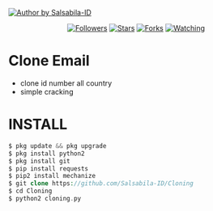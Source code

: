 <p align="left">

<a href="#"><img title="Author by Salsabila-ID" src="https://img.shields.io/badge/AUTHOR%20BY-Salsabila%20ID-green?colorA=%23ff0000&colorB=%23017e40&style=for-the-badge"></a> 
<p align="center"> 
<a href="https://github.com/Salsabila-ID/followers">
<img title="Followers" src="https://img.shields.io/github/followers/Salsabila-ID?color=blue&style=flat-square"></a>
<a href="https://github.com/Salsabila-ID/Phish/stargazers/">
<img title="Stars" src="https://img.shields.io/github/stars/Salsabila-ID/Phish?color=red&style=flat-square"></a>
<a href="https://github.com/Salsabila-ID/Phish/network/members">
<img title="Forks" src="https://img.shields.io/github/forks/Salsabila-ID/Phish?color=red&style=flat-square"></a>
<a href="https://github.com/Salsabila-ID/Phish/watchers"><img title="Watching" src="https://img.shields.io/github/watchers/Salsabila-ID/Phish?label=Watchers&color=blue&style=flat-square"></a>
</p> 

# Clone Email
+ clone id number all country
+ simple cracking

# INSTALL
```php
$ pkg update && pkg upgrade
$ pkg install python2
$ pkg install git
$ pip install requests 
$ pip2 install mechanize 
$ git clone https://github.com/Salsabila-ID/Cloning
$ cd Cloning
$ python2 cloning.py
```
